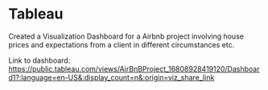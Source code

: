 # Tableau

Created a Visualization Dashboard for a Airbnb project involving house prices and expectations from a client in different circumstances etc.

Link to dashboard: https://public.tableau.com/views/AirBnBProject_16808928419120/Dashboard1?:language=en-US&:display_count=n&:origin=viz_share_link
